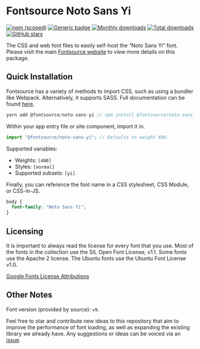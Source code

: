 # Fontsource Noto Sans Yi

[![npm (scoped)](https://img.shields.io/npm/v/@fontsource/noto-sans-yi?color=brightgreen)](https://www.npmjs.com/package/@fontsource/noto-sans-yi) [![Generic badge](https://img.shields.io/badge/fontsource-passing-brightgreen)](https://github.com/fontsource/fontsource) [![Monthly downloads](https://badgen.net/npm/dm/@fontsource/noto-sans-yi)](https://github.com/fontsource/fontsource) [![Total downloads](https://badgen.net/npm/dt/@fontsource/noto-sans-yi)](https://github.com/fontsource/fontsource) [![GitHub stars](https://img.shields.io/github/stars/fontsource/fontsource.svg?style=social&label=Star)](https://github.com/fontsource/fontsource/stargazers)

The CSS and web font files to easily self-host the “Noto Sans Yi” font. Please visit the main [Fontsource website](https://fontsource.org/fonts/noto-sans-yi) to view more details on this package.

## Quick Installation

Fontsource has a variety of methods to import CSS, such as using a bundler like Webpack. Alternatively, it supports SASS. Full documentation can be found [here](https://fontsource.org/docs/introduction).

```javascript
yarn add @fontsource/noto-sans-yi // npm install @fontsource/noto-sans-yi
```

Within your app entry file or site component, import it in.

```javascript
import "@fontsource/noto-sans-yi"; // Defaults to weight 400.
```

Supported variables:

- Weights: `[400]`
- Styles: `[normal]`
- Supported subsets: `[yi]`

Finally, you can reference the font name in a CSS stylesheet, CSS Module, or CSS-in-JS.

```css
body {
  font-family: "Noto Sans Yi";
}
```

## Licensing

It is important to always read the license for every font that you use.
Most of the fonts in the collection use the SIL Open Font License, v1.1. Some fonts use the Apache 2 license. The Ubuntu fonts use the Ubuntu Font License v1.0.

[Google Fonts License Attributions](https://fonts.google.com/attribution)

## Other Notes

Font version (provided by source): `v9`.

Feel free to star and contribute new ideas to this repository that aim to improve the performance of font loading, as well as expanding the existing library we already have. Any suggestions or ideas can be voiced via an [issue](https://github.com/fontsource/fontsource/issues).

